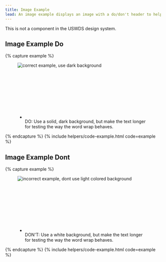 ```yaml
---
title: Image Example
lead: An image example displays an image with a do/don't header to help users upload  images correctly.
---
```


This is not a component in the USWDS design system.

## Image Example Do


{% capture example %}
<div class="image-example image-example--correct">
  <figure>
    <img alt="correct example, use dark background" src="{{ site.baseurl }}/img/ID-dos-donts_ID_do-02.png" />
    <figcaption>
      <ul class="usa-icon-list usa-icon-list--size-md">
        <li class="usa-icon-list__item">
          <div class="usa-icon-list__icon">
            <svg class="usa-icon" aria-hidden="true" role="img">
              <use xlink:href="{{ site.baseurl }}/assets/img/sprite.svg#check_circle"></use>
            </svg>
          </div>
          <div class="usa-icon-list__content">
            <span>DO: </span><span>Use a solid, dark background, but make the text longer for testing the way the word wrap behaves.</span>
          </div>
        </li>
      </ul>
    </figcaption>
  </figure>
</div>
{% endcapture %}
{% include helpers/code-example.html code=example %}

## Image Example Dont

{% capture example %}
<div class="image-example image-example--incorrect">
  <figure>
    <img alt="incorrect example, dont use light colored background" class="img--bordered" src="{{ site.baseurl }}/img/ID-dos-donts_ID_dont-02.png" />
    <figcaption>
      <ul class="usa-icon-list usa-icon-list--size-md">
        <li class="usa-icon-list__item">
          <div class="usa-icon-list__icon">
            <svg class="usa-icon" aria-hidden="true" role="img">
              <use xlink:href="{{ site.baseurl }}/assets/img/sprite.svg#cancel"></use>
            </svg>
          </div>
          <div class="usa-icon-list__content">
            <span>DON'T: </span><span>Use a white background, but make the text longer for testing the way the word wrap behaves.</span>
          </div>
        </li>
      </ul>
    </figcaption>
  </figure>
</div>
{% endcapture %}
{% include helpers/code-example.html code=example %}